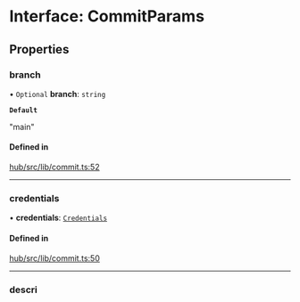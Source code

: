 # Interface: CommitParams

## Properties

### branch

• `Optional` **branch**: `string`

**`Default`**

"main"

#### Defined in

[hub/src/lib/commit.ts:52](https://github.com/huggingface/huggingface.js/blob/main/packages/hub/src/lib/commit.ts#L52)

___

### credentials

• **credentials**: [`Credentials`](Credentials)

#### Defined in

[hub/src/lib/commit.ts:50](https://github.com/huggingface/huggingface.js/blob/main/packages/hub/src/lib/commit.ts#L50)

___

### descri